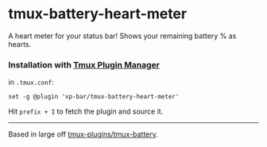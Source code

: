 # tmux-battery-heart-meter
A heart meter for your status bar! Shows your remaining battery % as hearts.

### Installation with [Tmux Plugin Manager](https://github.com/tmux-plugins/tpm)

in `.tmux.conf`:

    set -g @plugin 'xp-bar/tmux-battery-heart-meter'

Hit `prefix + I` to fetch the plugin and source it.

----------------------------------------------

Based in large off [tmux-plugins/tmux-battery](https://github.com/tmux-plugins/tmux-battery).
